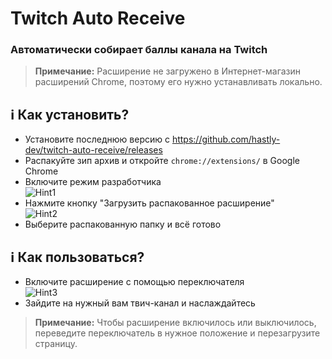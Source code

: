 # Twitch Auto Receive
### Автоматически собирает баллы канала на Twitch
> **Примечание:** Расширение не загружено в Интернет-магазин расширений Chrome, поэтому его нужно устанавливать локально.


## ℹ️ **Как установить?**
- Установите последнюю версию с https://github.com/hastly-dev/twitch-auto-receive/releases
- Распакуйте зип архив и откройте `chrome://extensions/` в Google Chrome
- <div>Включите режим разработчика <br><img src="https://downloader.disk.yandex.ru/preview/d11ee9a7cf5bd95cf7ef116aad717cbbaa2e59dbe5e721dad5fae486e4a72c8c/690106dd/1vbN_Q84s95_io9bNXoyiTTyUNDH5Jly4QyPLd5ZK9tvCoe7htDE4sfedmbEEbfZpHwxQ3nFBs-UGExdmt7o6w%3D%3D?uid=0&filename=tar-hint1.png&disposition=inline&hash=&limit=0&content_type=image%2Fpng&owner_uid=0&tknv=v3&size=2048x2048" alt="Hint1"></div>
- <div>Нажмите кнопку "Загрузить распакованное расширение" <br> <img src="https://downloader.disk.yandex.ru/preview/7dcc27aa17b4d8f5f4b74147d33994da0d5a13774b8aa0ca2c86b7976abe841e/690106f9/qDeGOmZmzGVvATA0p-jA__gV-czLyd0XCe7aohB51RWe74lhWSsFFJCky9HD9MjQC5HMNiQsFBCzMNk8x6Hxkg%3D%3D?uid=0&filename=tar-hint2.png&disposition=inline&hash=&limit=0&content_type=image%2Fpng&owner_uid=0&tknv=v3&size=2048x2048" alt="Hint2"></div>
- Выберите распакованную папку и всё готово
## ℹ️ **Как пользоваться?**
- <div>Включите расширение с помощью переключателя <br> <img src="https://downloader.disk.yandex.ru/preview/dea3af3d3ed12155e90b7acdf06c8881854cdad36acc0541177d3995187dcf9c/69010a55/oPFCsor06xTJZCiUwlbuEhj2FiRyDKPu1iUNTBr-HcvAHYqujKHOBonWW3IpCod7RTKxVKtCb7_s-TExPLBmvA%3D%3D?uid=0&filename=tar-hint3.png&disposition=inline&hash=&limit=0&content_type=image%2Fpng&owner_uid=0&tknv=v3&size=2048x2048" alt="Hint3"></div>
- Зайдите на нужный вам твич-канал и наслаждайтесь
> **Примечание:** Чтобы расширение включилось или выключилось, переведите переключатель в нужное положение и перезагрузите страницу.
